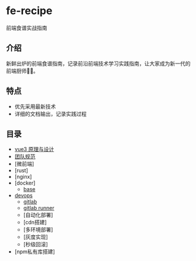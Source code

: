 # fe-recipe
前端食谱实战指南

## 介绍
新鲜出炉的前端食谱指南，记录前沿前端技术学习实践指南，让大家成为新一代的前端厨师👨‍🍳。

## 特点
- 优先采用最新技术
- 详细的文档输出，记录实践过程

## 目录
- [vue3 原理与设计](https://github.com/KesionX/ue3)
- [团队规范](./menu/team/index.md)
- [微前端]
- [rust]
- [nginx]
- [docker]
  - [base](./menu/docker/base.md) 
- [devops](./menu/devops/index.md)
  -  [gitlab](./menu/devops/gitlab.md) 
  -  [gitlab runner](./menu/devops/gitlab-runner.md) 
  -  [自动化部署]
  -  [cdn搭建]
  -  [多环境部署]
  -  [灰度实现]
  -  [秒级回滚]
- [npm私有库搭建]
